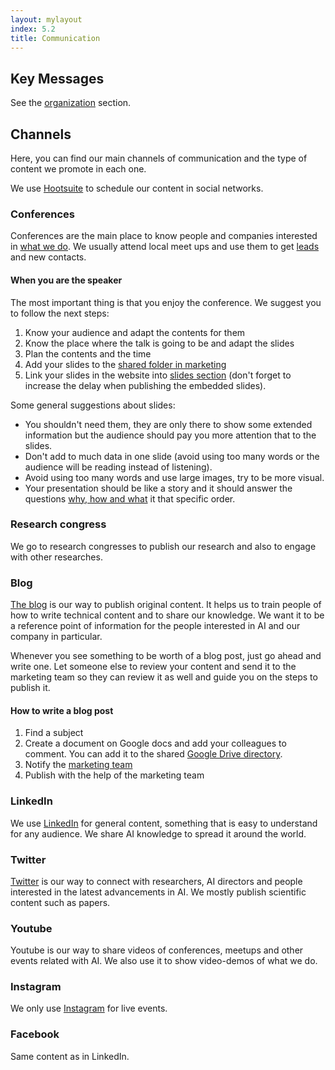 ```yaml
---
layout: mylayout
index: 5.2
title: Communication
---
```


## Key Messages

See the [organization](/1-0-organization) section.

## Channels

Here, you can find our main channels of communication and the type of content we promote in each one. 

We use [Hootsuite](https://hootsuite.com/) to schedule our content in social networks.

### Conferences

Conferences are the main place to know people and companies interested in [what we do](/1-0-organization#what-we-do). We usually attend local meet ups and use them to get [leads](/5-3-sales#leads) and new contacts.

#### When you are the speaker

The most important thing is that you enjoy the conference. We suggest you to follow the next steps:

1. Know your audience and adapt the contents for them
1. Know the place where the talk is going to be and adapt the slides
1. Plan the contents and the time
1. Add your slides to the [shared folder in marketing](https://drive.google.com/drive/folders/140VqNvOxKCMIhWyj3SACD6sIkAMliSi5)
1. Link your slides in the website into [slides section](https://github.com/serendeepia/serendeepia.github.io/tree/master/_slides) (don't forget to increase the delay when publishing the embedded slides).

Some general suggestions about slides:

* You shouldn't need them, they are only there to show some extended information but the audience should pay you more attention that to the slides.
* Don't add to much data in one slide (avoid using too many words or the audience will be reading instead of listening).
* Avoid using too many words and use large images, try to be more visual.
* Your presentation should be like a story and it should answer the questions [why, how and what](https://www.disruptiveadvertising.com/business/why-how-what-in-that-order-using-the-golden-circle-to-improve-your-business-yourself/) it that specific order.

### Research congress

We go to research congresses to publish our research and also to engage with other researches.

### Blog

[The blog](https://medium.com/serendeepia) is our way to publish original content. It helps us to train people of how to write technical content and to share our knowledge. We want it to be a reference point of information for the people interested in AI and our company in particular. 

Whenever you see something to be worth of a blog post, just go ahead and write one. Let someone else to review your content and send it to the marketing team so they can review it as well and guide you on the steps to publish it.

#### How to write a blog post

1. Find a subject
1. Create a document on Google docs and add your colleagues to comment. You can add it to the shared [Google Drive directory](https://drive.google.com/drive/folders/1DwrBNBffxsL5f0_yh1i1rIwPlTgpvlGU).
1. Notify the [marketing team](/1-4-organization-chart)
1. Publish with the help of the marketing team

### LinkedIn

We use [LinkedIn](https://www.linkedin.com/company/serendeepia/) for general content, something that is easy to understand for any audience. We share AI knowledge to spread it around the world.

### Twitter

[Twitter](https://twitter.com/serendeepia) is our way to connect with researchers, AI directors and people interested in the latest advancements in AI. We mostly publish scientific content such as papers.

### Youtube

Youtube is our way to share videos of conferences, meetups and other events related with AI. We also use it to show video-demos of what we do.
  
### Instagram

We only use [Instagram](https://www.instagram.com/serendeepia/) for live events.

### Facebook

Same content as in LinkedIn.
